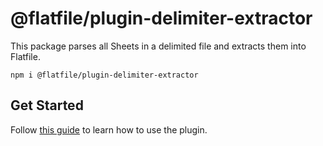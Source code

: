 # @flatfile/plugin-delimiter-extractor

This package parses all Sheets in a delimited file and extracts them into Flatfile.

`npm i @flatfile/plugin-delimiter-extractor`

## Get Started

Follow [this guide](https://flatfile.com/docs/plugins/extractors/delimiter-extractor) to learn how to use the plugin.